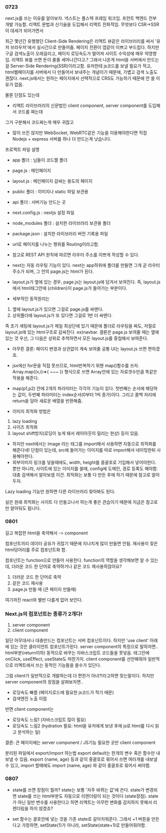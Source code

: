 ### 0723

next.js를 쓰는 이유를 알아보자.
넥스트는 풀스텍 프레임 워크임. 프런트 백엔드 전부 개발 가능함. 리액트 문법과 신기술을 도입해서 리액트 친화적임.
무엇보다 CSR->SSR 이 대세가 되어가면서

최근 몇년간 유행했던 Client-Side Rendering은 리액트 뷰같은 라이브러리를 써서 '유저 브라우저'에서 실시간으로 만들어줌. 페이지 전환이 앱같이 이쁘고 부드럽다. 하지만 구글 검색노출이 오래걸리고, 페이지 로딩속도가 떨어져 사이트 수익성에 매우 악영향임. 리액트 뷰를 쓰면 돈이 줄줄 세어나간다고.?
그래서 나온게 html을 서버에서 만드는걸 Server-Side Rendering(SSR)이라고함. 유저한테 js코드를 보낼 필요가 적고, html웹페이지를 서버에서 다 만들어서 보내주는 개념이기 때문에, 가볍고 검색 노출도 괜찮다. next.js에서는 원하는 페이지에서 선택적으로 CRS도 가능하기 때문에 안 쓸 이유가 없음.

물론 단점도 있는데

- 리액트 라이브러리의 신문법인 client component, server component를 도입해서 코드를 짜는데

그거 구분해서 코드짜는게 매우 귀찮고

- 많이 쓰진 않지만 WebSocket, WebRTC같은 기능을 이용해야한다면 직접 Nodejs + express 서버를 하나 더 만드는게 낫습니다.

프로젝트 파일 설명

- app 폴더 : 님들이 코드짤 폴더

- page.js : 메인페이지

- layout.js : 메인페이지 감싸는 용도의 페이지

- public 폴더 : 이미지나 static 파일 보관용

- api 폴더 : 서버기능 만드는 곳

- next.config.js : nextjs 설정 파일

- node_modules 폴더 : 설치한 라이브러리 보관용 폴더

- package.json : 설치한 라이브러리 버전 기록용 파일

- url로 페이지를 나누는 행위를 Routing이라고함.
- 참고로 REST API 원칙에 따르면 라우터 주소를 이쁘게 작성할 수 있다.
- next는 자동 라우팅 기능이 있다. next는 app하위에 폴더를 만들면 그게 곧 라우터 주소가 되며, 그 안의 page.js는 html가 된다.

- layout.js가 옆에 있는 경우, page.js는 layout.js에 담겨서 보여진다. 즉, layout.js에서 html태그안에 {children}이 page.js가 들어가는 부분이다.

- 세부적인 동작원리는

1. 옆에 layout.js가 있으면 그걸로 page.js를 싸맨다.
2. 상위폴더에 layout.js가 또 있다면 그걸로 1번 더 싸맨다.

즉 초기 세팅에 layout.js가 제일 최상단에 있기 때문에 폴더로 라우팅을 짜도, 저절로 layout.js에 있는 html구조로 감싸진다. ex)navbar. 결론은 page.js 보여줄 때는 옆에있는 것 우선, 그 다음은 상위로 추척하면서 모든 layout.js를 중첩해서 보여준다.

- 아무튼 결론: 페이지 변경과 상관없이 계속 보여줄 공통 UI는 layout.js 쓰면 편하겠죠.

* jsx에선 for문을 직접 못쓰므로, html반복하기 위핸 map()함수를 쓰자. Array.map((v,i)=>{ ~~~ }) 형식으로 쓰면 Array안에 있는 자료갯수만큼 똑같은 작용을 해준다.

* map(p1,p2) 안에 2개의 파라미터는 각각의 기능이 있다. 첫번째는 순서에 해당하는 값이, 두번째 파라미터는 index순서(0부터 1씩 증가)이다. 그리고 콜백 자리에 return을 담아 새로운 배열을 반환해줌.

* 이미지 최적화 방법은

1. lazy loading
2. 사이즈 최적화
3. layout shift방지(로딩이 늦게 돼서 레이아웃이 밀리는 현상)
   등이 있음.

- 하지만 next에서는 Image 라는 태그를 import해서 사용하면 자동으로 최적화를 해준다네! 단점이 있는데, src에 들어가는 이미지를 따로 import해서 네이밍한뒤 사용해야한다.
- 외부이미지 링크를 넣을때에도, width, height를 중괄호로 기입해서 넣어야한다. 뿐만 아니라, 사이트에 있는 이미지를 쓸때, config에 도메인, 경로 등록도 해야함. 대충 검색해서 알아보셈 이건. 최적화는 보통 다 만든 후에 하기 때문에 참고로 알아두자.

Lazy loading 기능만 원하면 다른 라이브러리 찾아봐도 된다.

실은 원래 최적화는 사이트 다 만들고나서 하는게 좋은 관습이기 때문에 지금은 참고로만 알아둬도 됩니다.

### 0801

길고 복잡한 html을 축약해서 -> component

컴포넌트끼리 데이터 공유가 귀찮기 때문에 지나치게 많이 만들면 안됨. 재사용이 잦은 html덩어리를 주로 컴포넌트화 함.

컴포넌트는 function으로 만들어 사용한다. function의 역할을 생각해보면 알 수 있는데, 더러운 코드 한 단어로 축약하거나 같은 코드 재사용하잖아요?

1. 더러운 코드 한 단어로 축약
2. 같은 코드 재사용
3. page.js 만들 때 (큰 페이지 만들때)

여기까진 react와 별반 다를게 없어 보인다.

### Next.js의 컴포넌트는 종류가 2개다!

1. server component
2. client component

일단 아무대서나 대충만드는 컴포넌트는 서버 컴포넌트이다. 하지만 'use client' 아래에 있는 것은 클라이언트 컴포넌트가된다.
server component의 특징으로 말하자면.. html부분(return이하) 동적으로 바꾸는 자바스크립트 코드들을 못넣음. 태그안에 onClick, useEffect, useState도 마찬가지. client component를 선언해줘야 일반적으로 리액트에서 쓰는 동적인 기능들을 쓸수가 있단다.

그럼 client가 일반적으로 개발하는데 더 편한거 아녀?!라고하면 맞는말이다. 하지만 server component의 장점을 살펴보자면..

- 로딩속도 빠름 (페이지로드에 필요한 js코드가 적기 때문)
- 검색엔진 노출 이점

반면 client component는

- 로딩속도 느림1 (자바스크립트 많이 필요)
- 로딩속도 느림2 (hydration 필요: html을 유저에게 보낸 후에 js로 html를 다시 읽고 분석하는 일)

결론: 큰 페이지에는 server component / JS기능 필요한 곳만 client component

분리된 파일에서 export/import 하는법
export default는 한개의 변수 혹은 함수만 내보낼 수 있음.
export {name, age} 등과 같이 중괄호로 묶어서 쓰면 여러개를 내보낼 수 있고, import 할때에도 import {name, age} 와 같이 중괄호로 묶어서 써야함.

### 0807

- state를 쓰면 장점이 뭘까?
  state는 보통 '자주 바뀌는 값'에 쓴다. state가 변경되면 state를 쓰는 html부분도 자동으로 리렌더링이 되는 것이다 (state장점). state가 아닌 일반 변수를 사용한다고 하면 리액트는 아무런 변화를 감지하지 못해서 리렌더링을 하지 않겠죠?

- set 함수는 괄호안에 넣는 것을 기존 state로 갈아치워준다. 그래서 +1 버튼을 만든다고 가정하면, setState(1)가 아니라, setState(state+1)로 만들어줘야함.
